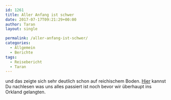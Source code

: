 ```yaml
---
id: 1261
title: Aller Anfang ist schwer
date: 2017-07-17T09:21:29+00:00
author: Taran
layout: single

permalink: /aller-anfang-ist-schwer/
categories:
  - Allgemein
  - Berichte
tags:
  - Reisebericht
  - Taran
---
```

und das zeigte sich sehr deutlich schon auf reichischem Boden. [Hier](http://www.phexkinder.de/mittelgruppe/die-gefaehrten/taran-ibn-muhammed-ibn-ayabun-ai-orkhiander/tarans-reisebericht/#EineReiseBeginnt) kannst Du nachlesen was uns alles passiert ist noch bevor wir überhaupt ins Orkland gelangten.